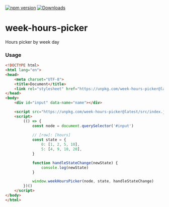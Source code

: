 [![npm version](https://badge.fury.io/js/week-hours-picker.svg)](https://badge.fury.io/js/week-hours-picker)
[![Downloads](http://img.shields.io/npm/dm/week-hours-picker.svg?style=flat)](https://npmjs.org/package/week-hours-picker)

# week-hours-picker 

Hours picker by week day

### Usage
```html
<!DOCTYPE html>
<html lang="en">
<head>
    <meta charset="UTF-8">
    <title>Document</title>
    <link rel="stylesheet" href="https://unpkg.com/week-hours-picker@latest/src/style.css">
</head>
<body>
    <div id="input" data-name="name"></div>

    <script src="https://unpkg.com/week-hours-picker@latest/src/index.js"></script>
    <script>
        (() => {
            const node = document.querySelector('#input')
    
            // [row]: [hours]
            const state = {
                0: [1, 2, 5, 10],
                5: [4, 9, 10, 20],
            }

            function handleStateChange(newState) {
                console.log(newState)
            }

            window.weekHoursPicker(node, state, handleStateChange)
        })()
    </script>
</body>
</html>
```
